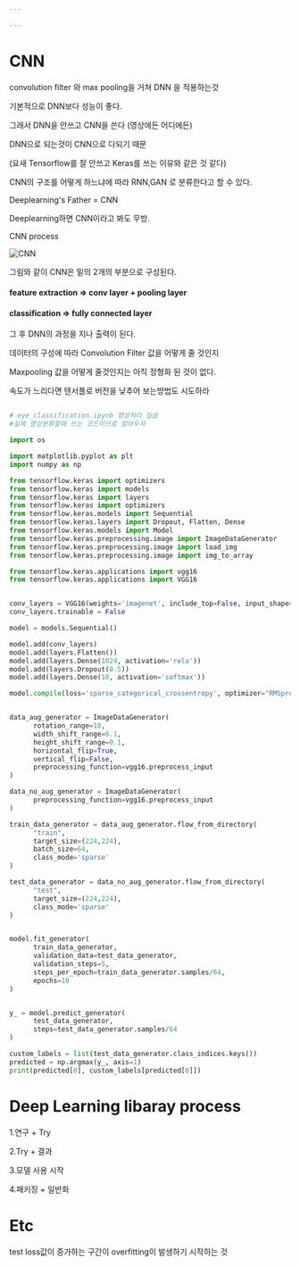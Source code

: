 ```yaml
---

---
```


# CNN

convolution filter 와 max pooling을 거쳐 DNN 을 적용하는것

기본적으로 DNN보다 성능이 좋다.

그래서 DNN을 안쓰고 CNN을 쓴다 (영상에든 어디에든)

DNN으로 되는것이 CNN으로 다되기 때문



(요새 Tensorflow를 잘 안쓰고 Keras를 쓰는 이유와 같은 것 같다)

CNN의 구조를 어떻게 하느냐에 따라 RNN,GAN 로 분류한다고 할 수 있다.

Deeplearning's Father = CNN 

Deeplearning하면 CNN이라고 봐도 무방.







CNN process

![CNN](CNN.assets/2.png)



그림와 같이 CNN은 밑의 2개의 부분으로 구성된다.

#### feature extraction => conv layer + pooling layer

#### classification => fully connected layer

그 후 DNN의 과정을 지나 출력이 된다.

데이터의 구성에 따라 Convolution Filter 값을 어떻게 줄 것인지

Maxpooling 값을 어떻게 줄것인지는 아직 정형화 된 것이 없다.



속도가 느리다면 텐서플로 버전을 낮추어 보는방법도 시도하라

```python

# eye_classification.ipynb 영상처리 실습
#실제 영상분류할때 쓰는 코드이므로 알아두자

import os

import matplotlib.pyplot as plt
import numpy as np

from tensorflow.keras import optimizers
from tensorflow.keras import models
from tensorflow.keras import layers
from tensorflow.keras import optimizers
from tensorflow.keras.models import Sequential
from tensorflow.keras.layers import Dropout, Flatten, Dense
from tensorflow.keras.models import Model
from tensorflow.keras.preprocessing.image import ImageDataGenerator
from tensorflow.keras.preprocessing.image import load_img
from tensorflow.keras.preprocessing.image import img_to_array

from tensorflow.keras.applications import vgg16
from tensorflow.keras.applications import VGG16


conv_layers = VGG16(weights='imagenet', include_top=False, input_shape=(224, 224, 3))
conv_layers.trainable = False

model = models.Sequential()

model.add(conv_layers)
model.add(layers.Flatten())
model.add(layers.Dense(1024, activation='relu'))
model.add(layers.Dropout(0.5))
model.add(layers.Dense(10, activation='softmax'))

model.compile(loss='sparse_categorical_crossentropy', optimizer="RMSprop", metrics=['acc'])


data_aug_generator = ImageDataGenerator(
      rotation_range=10,
      width_shift_range=0.1,
      height_shift_range=0.1,
      horizontal_flip=True,
      vertical_flip=False,
      preprocessing_function=vgg16.preprocess_input
)

data_no_aug_generator = ImageDataGenerator(
      preprocessing_function=vgg16.preprocess_input
)

train_data_generator = data_aug_generator.flow_from_directory(
      "train",
      target_size=(224,224),
      batch_size=64,
      class_mode='sparse'
)

test_data_generator = data_no_aug_generator.flow_from_directory(
      "test",
      target_size=(224,224),
      class_mode='sparse'
)


model.fit_generator(
      train_data_generator,
      validation_data=test_data_generator,
      validation_steps=5,
      steps_per_epoch=train_data_generator.samples/64,
      epochs=10
)


y_ = model.predict_generator(
      test_data_generator,
      steps=test_data_generator.samples/64
)

custom_labels = list(test_data_generator.class_indices.keys())
predicted = np.argmax(y_, axis=1)
print(predicted[0], custom_labels[predicted[0]])
```



# Deep Learning libaray process

1.연구 + Try

2.Try + 결과

3.모델 사용 시작

4.패키징 + 일반화



# Etc

test loss값이 증가하는 구간이 overfitting이 발생하기 시작하는 것